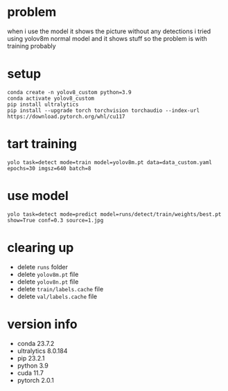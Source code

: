 # problem

when i use the model it shows the picture without any detections i tried using yolov8m normal model and it shows stuff so the problem is with training probably

# setup

```
conda create -n yolov8_custom python=3.9
conda activate yolov8_custom
pip install ultralytics
pip install --upgrade torch torchvision torchaudio --index-url https://download.pytorch.org/whl/cu117
```

# tart training

```
yolo task=detect mode=train model=yolov8m.pt data=data_custom.yaml epochs=30 imgsz=640 batch=8
```

# use model

```
yolo task=detect mode=predict model=runs/detect/train/weights/best.pt show=True conf=0.3 source=1.jpg
```

# clearing up

- delete `runs` folder
- delete `yolov8m.pt` file
- delete `yolov8n.pt` file
- delete `train/labels.cache` file
- delete `val/labels.cache` file

# version info

- conda 23.7.2
- ultralytics 8.0.184
- pip 23.2.1
- python 3.9
- cuda 11.7
- pytorch 2.0.1
